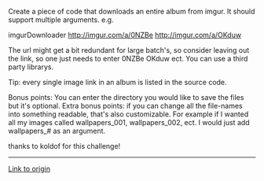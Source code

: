Create a piece of code that downloads an entire album from imgur. It should support multiple arguments. e.g.

   imgurDownloader http://imgur.com/a/0NZBe http://imgur.com/a/OKduw

The url might get a bit redundant for large batch's, so consider leaving out the link, so one just needs to enter 0NZBe OKduw ect. You can use a third party librarys.

Tip: every single image link in an album is listed in the source code.

Bonus points: You can enter the directory you would like to save the files but it's optional. Extra bonus points: if you can change all the file-names into something readable, that's also customizable. For example if I wanted all my images called wallpapers_001, wallpapers_002, ect. I would just add wallpapers_# as an argument.

thanks to koldof for this challenge!

---

[Link to origin](https://www.reddit.com/r/dailyprogrammer/qzig1)